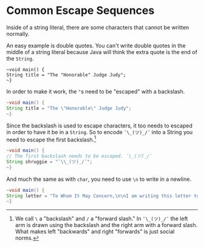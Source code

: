 # Common Escape Sequences

Inside of a string literal, there are some characters that cannot be written normally.

An easy example is double quotes. You can't write double quotes in the middle of
a string literal because Java will think the extra quote is the end of the `String`.

```java,does_not_compile
~void main() {
String title = "The "Honorable" Judge Judy";
~}
```

In order to make it work, the `"`s need to be "escaped" with a backslash.

```java
~void main() {
String title = "The \"Honorable\" Judge Judy";
~}
```

Since the backslash is used to escape characters, it too needs to escaped
in order to have it be in a `String`. So to encode `¯\_(ツ)_/¯` into a String
you need to escape the first backslash.[^forwardslash]

```java
~void main() {
// The first backslash needs to be escaped. ¯\_(ツ)_/¯
String shruggie = "¯\\_(ツ)_/¯";
~}
```

And much the same as with `char`, you need to use `\n` to write in a newline.

```java
~void main() {
String letter = "To Whom It May Concern,\n\nI am writing this letter to complain.";
~}
```

[^forwardslash]: We call `\` a "backslash" and `/` a "forward slash." In `¯\_(ツ)_/¯` the left arm is drawn using the backslash and the right arm with a forward slash. What makes left "backwards" and right "forwards" is just social norms.